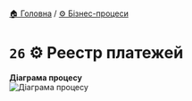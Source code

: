 ﻿[🏠 Головна](../../../README.MD) / [⚙️ Бізнес-процеси](../../README.MD) 

# `26` ⚙️ Реестр платежей

**Діаграма процесу**  
![Діаграма процесу](./Pictures/ProcDiagram.png)